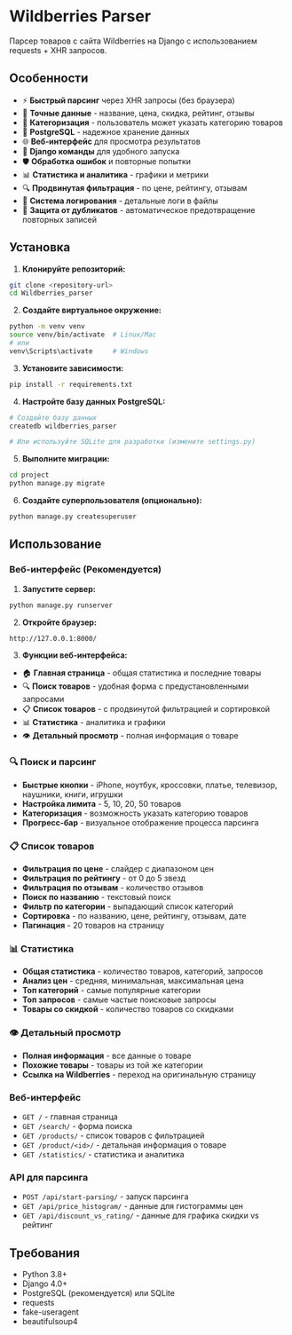 # Wildberries Parser

Парсер товаров с сайта Wildberries на Django с использованием requests + XHR запросов.

## Особенности

- ⚡ **Быстрый парсинг** через XHR запросы (без браузера)
- 🎯 **Точные данные** - название, цена, скидка, рейтинг, отзывы
- 📂 **Категоризация** - пользователь может указать категорию товаров
- 💾 **PostgreSQL** - надежное хранение данных
- 🌐 **Веб-интерфейс** для просмотра результатов
- 🔧 **Django команды** для удобного запуска
- 🛡️ **Обработка ошибок** и повторные попытки
- 📊 **Статистика и аналитика** - графики и метрики
- 🔍 **Продвинутая фильтрация** - по цене, рейтингу, отзывам
- 📝 **Система логирования** - детальные логи в файлы
- 🚫 **Защита от дубликатов** - автоматическое предотвращение повторных записей

## Установка

1. **Клонируйте репозиторий:**
```bash
git clone <repository-url>
cd Wildberries_parser
```

2. **Создайте виртуальное окружение:**
```bash
python -m venv venv
source venv/bin/activate  # Linux/Mac
# или
venv\Scripts\activate     # Windows
```

3. **Установите зависимости:**
```bash
pip install -r requirements.txt
```

4. **Настройте базу данных PostgreSQL:**
```bash
# Создайте базу данных
createdb wildberries_parser

# Или используйте SQLite для разработки (измените settings.py)
```

5. **Выполните миграции:**
```bash
cd project
python manage.py migrate
```

6. **Создайте суперпользователя (опционально):**
```bash
python manage.py createsuperuser
```

## Использование

### Веб-интерфейс (Рекомендуется)

1. **Запустите сервер:**
```bash
python manage.py runserver
```

2. **Откройте браузер:**
```
http://127.0.0.1:8000/
```

3. **Функции веб-интерфейса:**
- 🏠 **Главная страница** - общая статистика и последние товары
- 🔍 **Поиск товаров** - удобная форма с предустановленными запросами
- 📋 **Список товаров** - с продвинутой фильтрацией и сортировкой
- 📊 **Статистика** - аналитика и графики
- 👁️ **Детальный просмотр** - полная информация о товаре

### 🔍 Поиск и парсинг
- **Быстрые кнопки** - iPhone, ноутбук, кроссовки, платье, телевизор, наушники, книги, игрушки
- **Настройка лимита** - 5, 10, 20, 50 товаров
- **Категоризация** - возможность указать категорию товаров
- **Прогресс-бар** - визуальное отображение процесса парсинга

### 📋 Список товаров
- **Фильтрация по цене** - слайдер с диапазоном цен
- **Фильтрация по рейтингу** - от 0 до 5 звезд
- **Фильтрация по отзывам** - количество отзывов
- **Поиск по названию** - текстовый поиск
- **Фильтр по категории** - выпадающий список категорий
- **Сортировка** - по названию, цене, рейтингу, отзывам, дате
- **Пагинация** - 20 товаров на страницу

### 📊 Статистика
- **Общая статистика** - количество товаров, категорий, запросов
- **Анализ цен** - средняя, минимальная, максимальная цена
- **Топ категорий** - самые популярные категории
- **Топ запросов** - самые частые поисковые запросы
- **Товары со скидкой** - количество товаров со скидками

### 👁️ Детальный просмотр
- **Полная информация** - все данные о товаре
- **Похожие товары** - товары из той же категории
- **Ссылка на Wildberries** - переход на оригинальную страницу

### Веб-интерфейс
- `GET /` - главная страница
- `GET /search/` - форма поиска
- `GET /products/` - список товаров с фильтрацией
- `GET /product/<id>/` - детальная информация о товаре
- `GET /statistics/` - статистика и аналитика

### API для парсинга
- `POST /api/start-parsing/` - запуск парсинга
- `GET /api/price_histogram/` - данные для гистограммы цен
- `GET /api/discount_vs_rating/` - данные для графика скидки vs рейтинг

## Требования

- Python 3.8+
- Django 4.0+
- PostgreSQL (рекомендуется) или SQLite
- requests
- fake-useragent
- beautifulsoup4